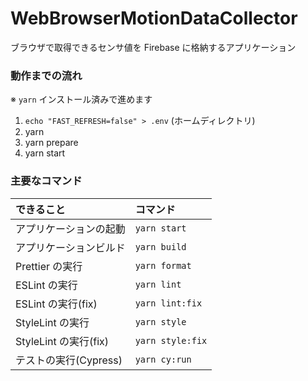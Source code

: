 # WebBrowserMotionDataCollector
ブラウザで取得できるセンサ値を Firebase に格納するアプリケーション

### 動作までの流れ
※ `yarn` インストール済みで進めます    
1. `echo "FAST_REFRESH=false" > .env` (ホームディレクトリ)
2. yarn
3. yarn prepare
4. yarn start

### 主要なコマンド
| できること              | コマンド             |
|:-------------------|:-----------------|
| アプリケーションの起動        | `yarn start`     |
| アプリケーションビルド        | `yarn build`     |
| Prettier の実行       | `yarn format`    |
| ESLint の実行         | `yarn lint`      |
| ESLint の実行(fix)    | `yarn lint:fix`  |
| StyleLint の実行      | `yarn style`     |
| StyleLint の実行(fix) | `yarn style:fix` |
| テストの実行(Cypress)    | `yarn cy:run`    |
